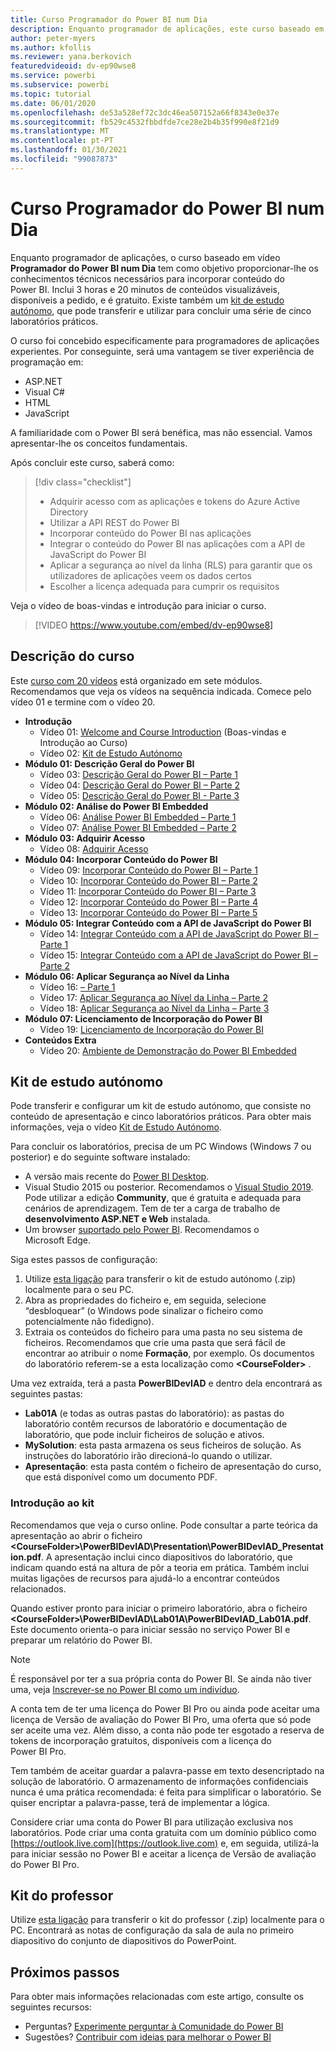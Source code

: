 ```yaml
---
title: Curso Programador do Power BI num Dia
description: Enquanto programador de aplicações, este curso baseado em vídeo tem como objetivo proporcionar-lhe os conhecimentos técnicos necessários para incorporar conteúdo do Power BI.
author: peter-myers
ms.author: kfollis
ms.reviewer: yana.berkovich
featuredvideoid: dv-ep90wse8
ms.service: powerbi
ms.subservice: powerbi
ms.topic: tutorial
ms.date: 06/01/2020
ms.openlocfilehash: de53a528ef72c3dc46ea507152a66f8343e0e37e
ms.sourcegitcommit: fb529c4532fbbdfde7ce28e2b4b35f990e8f21d9
ms.translationtype: MT
ms.contentlocale: pt-PT
ms.lasthandoff: 01/30/2021
ms.locfileid: "99087873"
---
```

# <a name="power-bi-developer-in-a-day-course"></a>Curso Programador do Power BI num Dia

Enquanto programador de aplicações, o curso baseado em vídeo **Programador do Power BI num Dia** tem como objetivo proporcionar-lhe os conhecimentos técnicos necessários para incorporar conteúdo do Power BI. Inclui 3 horas e 20 minutos de conteúdos visualizáveis, disponíveis a pedido, e é gratuito. Existe também um [kit de estudo autónomo](#self-study-kit), que pode transferir e utilizar para concluir uma série de cinco laboratórios práticos.

O curso foi concebido especificamente para programadores de aplicações experientes. Por conseguinte, será uma vantagem se tiver experiência de programação em:

- ASP.NET
- Visual C#
- HTML
- JavaScript

A familiaridade com o Power BI será benéfica, mas não essencial. Vamos apresentar-lhe os conceitos fundamentais.

Após concluir este curso, saberá como:

> [!div class="checklist"]
> - Adquirir acesso com as aplicações e tokens do Azure Active Directory
> - Utilizar a API REST do Power BI
> - Incorporar conteúdo do Power BI nas aplicações
> - Integrar o conteúdo do Power BI nas aplicações com a API de JavaScript do Power BI
> - Aplicar a segurança ao nível da linha (RLS) para garantir que os utilizadores de aplicações veem os dados certos
> - Escolher a licença adequada para cumprir os requisitos

Veja o vídeo de boas-vindas e introdução para iniciar o curso.

> [!VIDEO https://www.youtube.com/embed/dv-ep90wse8]

## <a name="course-outline"></a>Descrição do curso

Este [curso com 20 vídeos](https://www.youtube.com/playlist?list=PL1N57mwBHtN1AGWHnJMhtvJCIG_IlC07D) está organizado em sete módulos. Recomendamos que veja os vídeos na sequência indicada. Comece pelo vídeo 01 e termine com o vídeo 20.

- **Introdução**
  - Vídeo 01: [Welcome and Course Introduction](https://www.youtube.com/watch?v=dv-ep90wse8&list=PL1N57mwBHtN1AGWHnJMhtvJCIG_IlC07D) (Boas-vindas e Introdução ao Curso)
  - Vídeo 02: [Kit de Estudo Autónomo](https://www.youtube.com/watch?v=X0P9Mdqx7sY&list=PL1N57mwBHtN1AGWHnJMhtvJCIG_IlC07D)
- **Módulo 01: Descrição Geral do Power BI**
  - Vídeo 03: [Descrição Geral do Power BI – Parte 1](https://www.youtube.com/watch?v=LD3RlDdRi-0&list=PL1N57mwBHtN1AGWHnJMhtvJCIG_IlC07D)
  - Vídeo 04: [Descrição Geral do Power BI – Parte 2](https://www.youtube.com/watch?v=jmHXlHI5hn0&list=PL1N57mwBHtN1AGWHnJMhtvJCIG_IlC07D)
  - Vídeo 05: [Descrição Geral do Power BI - Parte 3](https://www.youtube.com/watch?v=uujSR_7cfL4&list=PL1N57mwBHtN1AGWHnJMhtvJCIG_IlC07D)
- **Módulo 02: Análise do Power BI Embedded**
  - Vídeo 06: [Análise Power BI Embedded – Parte 1](https://www.youtube.com/watch?v=2QBnfUwnuMk&list=PL1N57mwBHtN1AGWHnJMhtvJCIG_IlC07D)
  - Vídeo 07: [Análise Power BI Embedded – Parte 2](https://www.youtube.com/watch?v=7Jda5x7Qe7Q&list=PL1N57mwBHtN1AGWHnJMhtvJCIG_IlC07D)
- **Módulo 03: Adquirir Acesso**
  - Vídeo 08: [Adquirir Acesso](https://www.youtube.com/watch?v=3dYCMTsDT3c&list=PL1N57mwBHtN1AGWHnJMhtvJCIG_IlC07D)
- **Módulo 04: Incorporar Conteúdo do Power BI**
  - Vídeo 09: [Incorporar Conteúdo do Power BI – Parte 1](https://www.youtube.com/watch?v=caKS8PQJnyo&list=PL1N57mwBHtN1AGWHnJMhtvJCIG_IlC07D)
  - Vídeo 10: [Incorporar Conteúdo do Power BI – Parte 2](https://www.youtube.com/watch?v=XbYt8ZX3q9k&list=PL1N57mwBHtN1AGWHnJMhtvJCIG_IlC07D)
  - Vídeo 11: [Incorporar Conteúdo do Power BI – Parte 3](https://www.youtube.com/watch?v=mXmFrHuYVh8&list=PL1N57mwBHtN1AGWHnJMhtvJCIG_IlC07D)
  - Vídeo 12: [Incorporar Conteúdo do Power BI – Parte 4](https://www.youtube.com/watch?v=9YNm90K8FhA&list=PL1N57mwBHtN1AGWHnJMhtvJCIG_IlC07D)
  - Vídeo 13: [Incorporar Conteúdo do Power BI – Parte 5](https://www.youtube.com/watch?v=hnZ7IWHrMFU&list=PL1N57mwBHtN1AGWHnJMhtvJCIG_IlC07D)
- **Módulo 05: Integrar Conteúdo com a API de JavaScript do Power BI**
  - Vídeo 14: [Integrar Conteúdo com a API de JavaScript do Power BI – Parte 1](https://www.youtube.com/watch?v=wmeEEHQmQqw&list=PL1N57mwBHtN1AGWHnJMhtvJCIG_IlC07D)
  - Vídeo 15: [Integrar Conteúdo com a API de JavaScript do Power BI – Parte 2](https://www.youtube.com/watch?v=TSEjZl0dGfM&list=PL1N57mwBHtN1AGWHnJMhtvJCIG_IlC07D)
- **Módulo 06: Aplicar Segurança ao Nível da Linha**
  - Vídeo 16: [ – Parte 1](https://www.youtube.com/watch?v=8O4hzGI8FFg&list=PL1N57mwBHtN1AGWHnJMhtvJCIG_IlC07D)
  - Vídeo 17: [Aplicar Segurança ao Nível da Linha – Parte 2](https://www.youtube.com/watch?v=8mxg8LtLx4I&list=PL1N57mwBHtN1AGWHnJMhtvJCIG_IlC07D)
  - Vídeo 18: [Aplicar Segurança ao Nível da Linha – Parte 3](https://www.youtube.com/watch?v=OdgtbIIM9pk&list=PL1N57mwBHtN1AGWHnJMhtvJCIG_IlC07D)
- **Módulo 07: Licenciamento de Incorporação do Power BI**
  - Vídeo 19: [Licenciamento de Incorporação do Power BI](https://www.youtube.com/watch?v=ipmip6ARnks&list=PL1N57mwBHtN1AGWHnJMhtvJCIG_IlC07D)
- **Conteúdos Extra**
  - Vídeo 20: [Ambiente de Demonstração do Power BI Embedded](https://www.youtube.com/watch?v=U3qeQRwWhRc&list=PL1N57mwBHtN1AGWHnJMhtvJCIG_IlC07D)

## <a name="self-study-kit"></a>Kit de estudo autónomo

Pode transferir e configurar um kit de estudo autónomo, que consiste no conteúdo de apresentação e cinco laboratórios práticos. Para obter mais informações, veja o vídeo [Kit de Estudo Autónomo](https://www.youtube.com/watch?v=X0P9Mdqx7sY).

Para concluir os laboratórios, precisa de um PC Windows (Windows 7 ou posterior) e do seguinte software instalado:

- A versão mais recente do [Power BI Desktop](../fundamentals/desktop-get-the-desktop.md).
- Visual Studio 2015 ou posterior. Recomendamos o [Visual Studio 2019](https://visualstudio.microsoft.com/downloads/). Pode utilizar a edição **Community**, que é gratuita e adequada para cenários de aprendizagem. Tem de ter a carga de trabalho de **desenvolvimento ASP.NET e Web** instalada.
- Um browser [suportado pelo Power BI](../fundamentals/power-bi-browsers.md). Recomendamos o Microsoft Edge.

Siga estes passos de configuração:

1. Utilize [esta ligação](https://aka.ms/deviad-student) para transferir o kit de estudo autónomo (.zip) localmente para o seu PC.
1. Abra as propriedades do ficheiro e, em seguida, selecione “desbloquear” (o Windows pode sinalizar o ficheiro como potencialmente não fidedigno).
1. Extraia os conteúdos do ficheiro para uma pasta no seu sistema de ficheiros. Recomendamos que crie uma pasta que será fácil de encontrar ao atribuir o nome **Formação**, por exemplo. Os documentos do laboratório referem-se a esta localização como **&lt;CourseFolder&gt;** .

Uma vez extraída, terá a pasta **PowerBIDevIAD** e dentro dela encontrará as seguintes pastas:

- **Lab01A** (e todas as outras pastas do laboratório): as pastas do laboratório contêm recursos de laboratório e documentação de laboratório, que pode incluir ficheiros de solução e ativos.
- **MySolution**: esta pasta armazena os seus ficheiros de solução. As instruções do laboratório irão direcioná-lo quando o utilizar.
- **Apresentação**: esta pasta contém o ficheiro de apresentação do curso, que está disponível como um documento PDF.

### <a name="get-started-with-the-kit"></a>Introdução ao kit

Recomendamos que veja o curso online. Pode consultar a parte teórica da apresentação ao abrir o ficheiro **&lt;CourseFolder&gt;\PowerBIDevIAD\Presentation\PowerBIDevIAD_Presentation.pdf**. A apresentação inclui cinco diapositivos do laboratório, que indicam quando está na altura de pôr a teoria em prática. Também inclui muitas ligações de recursos para ajudá-lo a encontrar conteúdos relacionados.

Quando estiver pronto para iniciar o primeiro laboratório, abra o ficheiro **&lt;CourseFolder&gt;\PowerBIDevIAD\Lab01A\PowerBIDevIAD_Lab01A.pdf**. Este documento orienta-o para iniciar sessão no serviço Power BI e preparar um relatório do Power BI.

> [!NOTE]
> É responsável por ter a sua própria conta do Power BI. Se ainda não tiver uma, veja [Inscrever-se no Power BI como um indivíduo](../fundamentals/service-self-service-signup-for-power-bi.md).
>
> A conta tem de ter uma licença do Power BI Pro ou ainda pode aceitar uma licença de Versão de avaliação do Power BI Pro, uma oferta que só pode ser aceite uma vez. Além disso, a conta não pode ter esgotado a reserva de tokens de incorporação gratuitos, disponíveis com a licença do Power BI Pro.
>
> Tem também de aceitar guardar a palavra-passe em texto desencriptado na solução de laboratório. O armazenamento de informações confidenciais nunca é uma prática recomendada: é feita para simplificar o laboratório. Se quiser encriptar a palavra-passe, terá de implementar a lógica.
>
> Considere criar uma conta do Power BI para utilização exclusiva nos laboratórios. Pode criar uma conta gratuita com um domínio público como [https://outlook.live.com](https://outlook.live.com) e, em seguida, utilizá-la para iniciar sessão no Power BI e aceitar a licença de Versão de avaliação do Power BI Pro.

## <a name="instructor-kit"></a>Kit do professor

Utilize [esta ligação](https://aka.ms/deviad-instructor) para transferir o kit do professor (.zip) localmente para o PC. Encontrará as notas de configuração da sala de aula no primeiro diapositivo do conjunto de diapositivos do PowerPoint.

## <a name="next-steps"></a>Próximos passos

Para obter mais informações relacionadas com este artigo, consulte os seguintes recursos:

- Perguntas? [Experimente perguntar à Comunidade do Power BI](https://community.powerbi.com/)
- Sugestões? [Contribuir com ideias para melhorar o Power BI](https://ideas.powerbi.com/)